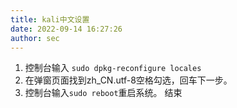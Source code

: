 ```yaml
---
title: kali中文设置
date: 2022-09-14 16:27:26
author: sec
---
```

1. 控制台输入 `sudo dpkg-reconfigure locales`
2. 在弹窗页面找到zh_CN.utf-8空格勾选，回车下一步。
3. 控制台输入`sudo reboot`重启系统。
结束
